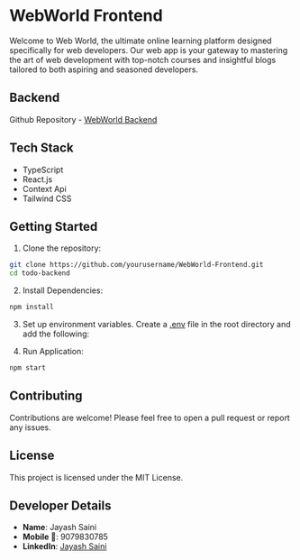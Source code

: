 # WebWorld Frontend

Welcome to Web World, the ultimate online learning platform designed specifically for web developers. Our web app is your gateway to mastering the art of web development with top-notch courses and insightful blogs tailored to both aspiring and seasoned developers.

## Backend

Github Repository - [WebWorld Backend](https://github.com/JayashSaini/WebWorld-Backend)

## Tech Stack

- TypeScript
- React.js
- Context Api
- Tailwind CSS

## Getting Started

1. Clone the repository:

```bash
git clone https://github.com/yourusername/WebWorld-Frontend.git
cd todo-backend
```

2. Install Dependencies:

```bash
npm install
```

3. Set up environment variables. Create a [.env](./.env.sample)
   file in the root directory and add the following:

4. Run Application:

```bash
npm start
```

## Contributing

Contributions are welcome! Please feel free to open a pull request or report any issues.

## License

This project is licensed under the MIT License.

## Developer Details

- **Name**: Jayash Saini
- **Mobile 📱**: 9079830785
- **LinkedIn**: [Jayash Saini](https://www.linkedin.com/in/jayash-saini-371bb0267/)
